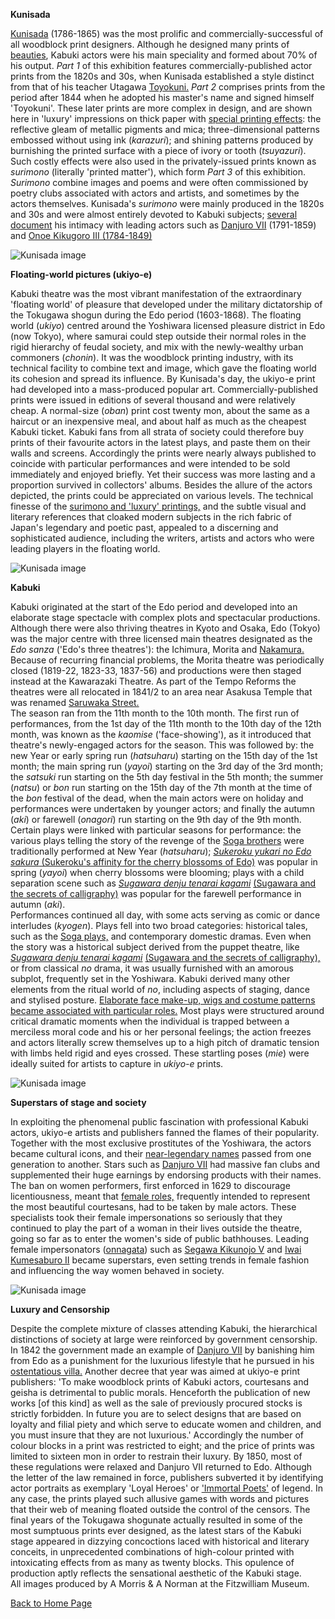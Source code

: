**Kunisada**

[Kunisada](textC.htm) (1786-1865) was the most prolific and commercially-successful of all woodblock print designers. Although he designed many prints of [beauties](KUN/kun022.htm), Kabuki actors were his main speciality and formed about 70% of his output. _Part 1_ of this exhibition features commercially-published actor prints from the 1820s and 30s, when Kunisada established a style distinct from that of his teacher Utagawa [Toyokuni.](textC.htm) _Part 2_ comprises prints from the period after 1844 when he adopted his master's name and signed himself 'Toyokuni'. These later prints are more complex in design, and are shown here in 'luxury' impressions on thick paper with [special printing effects](textP.htm): the reflective gleam of metallic pigments and mica; three-dimensional patterns embossed without using ink (_karazuri_); and shining patterns produced by burnishing the printed surface with a piece of ivory or tooth (_tsuyazuri_). Such costly effects were also used in the privately-issued prints known as _surimono_ (literally 'printed matter'), which form _Part 3_ of this exhibition. _Surimono_ combine images and poems and were often commissioned by poetry clubs associated with actors and artists, and sometimes by the actors themselves. Kunisada's _surimono_ were mainly produced in the 1820s and 30s and were almost entirely devoted to Kabuki subjects; [several document](Group9.htm) his intimacy with leading actors such as [Danjuro VII](textE.htm) (1791-1859) and [Onoe Kikugoro III (1784-1849)](textM.htm)

![Kunisada image](P.480-1937_small4.jpg)

**Floating-world pictures (ukiyo-e)**

Kabuki theatre was the most vibrant manifestation of the extraordinary 'floating world' of pleasure that developed under the military dictatorship of the Tokugawa shogun during the Edo period (1603-1868). The floating world (_ukiyo_) centred around the Yoshiwara licensed pleasure district in Edo (now Tokyo), where samurai could step outside their normal roles in the rigid hierarchy of feudal society, and mix with the newly-wealthy urban commoners (_chonin_). It was the woodblock printing industry, with its technical facility to combine text and image, which gave the floating world its cohesion and spread its influence. By Kunisada's day, the ukiyo-e print had developed into a mass-produced popular art. Commercially-published prints were issued in editions of several thousand and were relatively cheap. A normal-size (_oban_) print cost twenty mon, about the same as a haircut or an inexpensive meal, and about half as much as the cheapest Kabuki ticket. Kabuki fans from all strata of society could therefore buy prints of their favourite actors in the latest plays, and paste them on their walls and screens. Accordingly the prints were nearly always published to coincide with particular performances and were intended to be sold immediately and enjoyed briefly. Yet their success was more lasting and a proportion survived in collectors' albums. Besides the allure of the actors depicted, the prints could be appreciated on various levels. The technical finesse of the [surimono and 'luxury' printings,](textP.htm) and the subtle visual and literary references that cloaked modern subjects in the rich fabric of Japan's legendary and poetic past, appealed to a discerning and sophisticated audience, including the writers, artists and actors who were leading players in the floating world.

![Kunisada image](P.505-1937_small.jpg)

**Kabuki**

Kabuki originated at the start of the Edo period and developed into an elaborate stage spectacle with complex plots and spectacular productions. Although there were also thriving theatres in Kyoto and Osaka, Edo (Tokyo) was the major centre with three licensed main theatres designated as the _Edo sanza_ ('Edo's three theatres'): the Ichimura, Morita and [Nakamura.](textB.htm) Because of recurring financial problems, the Morita theatre was periodically closed (1819-22, 1823-33, 1837-56) and productions were then staged instead at the Kawarazaki Theatre. As part of the Tempo Reforms the theatres were all relocated in 1841/2 to an area near Asakusa Temple that was renamed [Saruwaka Street.](textA.htm)  
The season ran from the 11th month to the 10th month. The first run of performances, from the 1st day of the 11th month to the 10th day of the 12th month, was known as the _kaomise_ ('face-showing'), as it introduced that theatre's newly-engaged actors for the season. This was followed by: the new Year or early spring run (_hatsuharu_) starting on the 15th day of the 1st month; the main spring run (_yayoi_) starting on the 3rd day of the 3rd month; the _satsuki_ run starting on the 5th day festival in the 5th month; the summer (_natsu_) or _bon_ run starting on the 15th day of the 7th month at the time of the _bon_ festival of the dead, when the main actors were on holiday and performances were undertaken by younger actors; and finally the autumn (_aki_) or farewell (_onagori_) run starting on the 9th day of the 9th month. Certain plays were linked with particular seasons for performance: the various plays telling the story of the revenge of the [Soga brothers](Group6.htm) were traditionally performed at New Year (_hatsuharu_); [_Sukeroku yukari no Edo sakura_ (Sukeroku's affinity for the cherry blossoms of Edo)](Group5.htm) was popular in spring (_yayoi_) when cherry blossoms were blooming; plays with a child separation scene such as _[Sugawara denju tenarai kagami](Group3.htm)_ [(Sugawara and the secrets of calligraphy)](Group3.htm) was popular for the farewell performance in autumn (_aki_).  
Performances continued all day, with some acts serving as comic or dance interludes (_kyogen_). Plays fell into two broad categories: historical tales, such as the [Soga plays,](Group6.htm) and contemporary domestic dramas. Even when the story was a historical subject derived from the puppet theatre, like _[Sugawara denju tenarai kagami](Group3.htm)_ [(Sugawara and the secrets of calligraphy),](Group3.htm) or from classical _no_ drama, it was usually furnished with an amorous subplot, frequently set in the Yoshiwara. Kabuki derived many other elements from the ritual world of _no_, including aspects of staging, dance and stylised posture. [Elaborate face make-up, wigs and costume patterns became associated with particular roles.](Group2.htm) Most plays were structured around critical dramatic moments when the individual is trapped between a merciless moral code and his or her personal feelings; the action freezes and actors literally screw themselves up to a high pitch of dramatic tension with limbs held rigid and eyes crossed. These startling poses (_mie_) were ideally suited for artists to capture in _ukiyo-e_ prints.

![Kunisada image](P.489-1937_small1.jpg)

**Superstars of stage and society**

In exploiting the phenomenal public fascination with professional Kabuki actors, ukiyo-e artists and publishers fanned the flames of their popularity. Together with the most exclusive prostitutes of the Yoshiwara, the actors became cultural icons, and their [near-legendary names](textD.htm) passed from one generation to another. Stars such as [Danjuro VII](Group8pt1.htm) had massive fan clubs and supplemented their huge earnings by endorsing products with their names. The ban on women performers, first enforced in 1629 to discourage licentiousness, meant that [female roles,](textG.htm) frequently intended to represent the most beautiful courtesans, had to be taken by male actors. These specialists took their female impersonations so seriously that they continued to play the part of a woman in their lives outside the theatre, going so far as to enter the women's side of public bathhouses. Leading female impersonators ([onnagata](textG.htm)) such as [Segawa Kikunojo V](Group7.htm) and [Iwai Kumesaburo II](Group8pt1.htm) became superstars, even setting trends in female fashion and influencing the way women behaved in society.

![Kunisada image](P.501-1937_small2.jpg)

**Luxury and Censorship**

Despite the complete mixture of classes attending Kabuki, the hierarchical distinctions of society at large were reinforced by government censorship. In 1842 the government made an example of [Danjuro VII](textE.htm) by banishing him from Edo as a punishment for the luxurious lifestyle that he pursued in his [ostentatious villa.](KUN/infovol2.htm) Another decree that year was aimed at ukiyo-e print publishers: 'To make woodblock prints of Kabuki actors, courtesans and geisha is detrimental to public morals. Henceforth the publication of new works \[of this kind\] as well as the sale of previously procured stocks is strictly forbidden. In future you are to select designs that are based on loyalty and filial piety and which serve to educate women and children, and you must insure that they are not luxurious.' Accordingly the number of colour blocks in a print was restricted to eight; and the price of prints was limited to sixteen mon in order to restrain their luxury. By 1850, most of these regulations were relaxed and Danjuro VII returned to Edo. Although the letter of the law remained in force, publishers subverted it by identifying actor portraits as exemplary 'Loyal Heroes' or ['Immortal Poets'](KUN/kunp69.htm) of legend. In any case, the prints played such allusive games with words and pictures that their web of meaning floated outside the control of the censors. The final years of the Tokugawa shogunate actually resulted in some of the most sumptuous prints ever designed, as the latest stars of the Kabuki stage appeared in dizzying concoctions laced with historical and literary conceits, in unprecedented combinations of high-colour printed with intoxicating effects from as many as twenty blocks. This opulence of production aptly reflects the sensational aesthetic of the Kabuki stage.  
All images produced by A Morris & A Norman at the Fitzwilliam Museum.

[Back to Home Page](texthomepage.htm)
